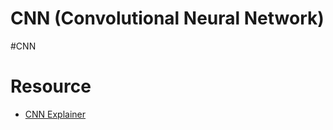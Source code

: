 # CNN (Convolutional Neural Network)

#CNN

# Resource
- [CNN Explainer](https://poloclub.github.io/cnn-explainer/)